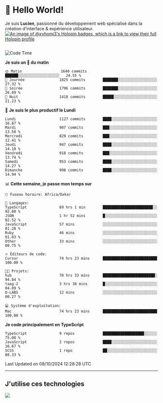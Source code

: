 # 👋 Hello World!

Je suis **Lucien**, passionné du développement web spécialisé dans la création d'interface & expérience utilisateur.
[![An image of @xyhomi3's Holopin badges, which is a link to view their full Holopin profile](https://holopin.me/xyhomi3)](https://holopin.io/@xyhomi3)

##

<!--START_SECTION:waka-->
![Code Time](http://img.shields.io/badge/Code%20Time-2%2C234%20hrs%2037%20mins-blue)

**Je suis un 🐤 du matin** 

```text
🌞 Matin                  1640 commits        ██████░░░░░░░░░░░░░░░░░░░   24.55 % 
🌆 Journée                1825 commits        ███████░░░░░░░░░░░░░░░░░░   27.32 % 
🌃 Soirée                 1796 commits        ███████░░░░░░░░░░░░░░░░░░   26.89 % 
🌙 Nuit                   1418 commits        █████░░░░░░░░░░░░░░░░░░░░   21.23 % 
```
📅 **Je suis le plus productif le Lundi** 

```text
Lundi                    1127 commits        ████░░░░░░░░░░░░░░░░░░░░░   16.87 % 
Mardi                    907 commits         ███░░░░░░░░░░░░░░░░░░░░░░   13.58 % 
Mercredi                 829 commits         ███░░░░░░░░░░░░░░░░░░░░░░   12.41 % 
Jeudi                    947 commits         ████░░░░░░░░░░░░░░░░░░░░░   14.18 % 
Vendredi                 918 commits         ███░░░░░░░░░░░░░░░░░░░░░░   13.74 % 
Samedi                   953 commits         ████░░░░░░░░░░░░░░░░░░░░░   14.27 % 
Dimanche                 998 commits         ████░░░░░░░░░░░░░░░░░░░░░   14.94 % 
```


📊 **Cette semaine, je passe mon temps sur** 

```text
🕑︎ Fuseau horaire: Africa/Dakar

💬 Langages: 
TypeScript               69 hrs 1 min        ███████████████████████░░   92.80 % 
JSON                     1 hr 52 mins        █░░░░░░░░░░░░░░░░░░░░░░░░   02.52 % 
JavaScript               57 mins             ░░░░░░░░░░░░░░░░░░░░░░░░░   01.28 % 
Ruby                     46 mins             ░░░░░░░░░░░░░░░░░░░░░░░░░   01.03 % 
Other                    33 mins             ░░░░░░░░░░░░░░░░░░░░░░░░░   00.75 % 

🔥 Éditeurs de code: 
Cursor                   74 hrs 23 mins      █████████████████████████   100.00 % 

🐱‍💻 Projets: 
hub                      70 hrs 33 mins      ████████████████████████░   94.84 % 
taag-2                   3 hrs 38 mins       █░░░░░░░░░░░░░░░░░░░░░░░░   04.89 % 
O-LABS                   12 mins             ░░░░░░░░░░░░░░░░░░░░░░░░░   00.27 % 

💻 Système d'exploitation: 
Mac                      74 hrs 23 mins      █████████████████████████   100.00 % 
```

**Je code principalement en TypeScript** 

```text
TypeScript               9 repos             ███████████████████░░░░░░   75.00 % 
JavaScript               2 repos             ████░░░░░░░░░░░░░░░░░░░░░   16.67 % 
SCSS                     1 repo              ██░░░░░░░░░░░░░░░░░░░░░░░   08.33 % 
```




 Last Updated on 08/10/2024 12:28:28 UTC
<!--END_SECTION:waka-->
---

## J'utilise ces technologies

<p align="left">
  <a href="https://skillicons.dev">
    <img src="https://skillicons.dev/icons?i=ts,js,md,scss,tailwind,react,docker,express,astro,vite,nextjs,vercel,figma,ableton" />
  </a>
</p>

